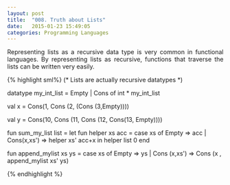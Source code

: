 ```yaml
---
layout: post
title:  "008. Truth about Lists"
date:   2015-01-23 15:49:05
categories: Programming Languages
---
```


<p align="justify">
Representing lists as a recursive data type is very common in functional languages. By representing
lists as recursive, functions that traverse the lists can be written very easily.
</p>

{% highlight  sml%}
(*
Lists are actually recursive datatypes
*)

datatype my_int_list = 
	 Empty
       | Cons of int * my_int_list

val x = Cons(1, Cons (2, (Cons (3,Empty))))

val y = Cons(10, Cons (11, Cons (12, Cons(13, Empty))))

fun sum_my_list list = 
    let
	fun helper xs acc =
	    case xs of 
		Empty => acc
	     | Cons(x,xs') => helper xs' acc+x
    in
	helper list 0
    end

fun append_mylist xs ys =
    case xs of
	Empty => ys
     | Cons (x,xs') => Cons (x , append_mylist xs' ys) 
 
{% endhighlight %} 

